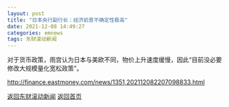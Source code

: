 ```yaml
---
layout: post
title: "日本央行副行长：经济前景不确定性极高"
date: 2021-12-08 14:49:27
categories: emnews
tags: 东财滚动新闻
---
```


对于货币政策，雨宫认为日本与美欧不同，物价上升速度缓慢，因此“目前没必要修改大规模量化宽松政策”。

<http://finance.eastmoney.com/news/1351,202112082207098833.html>

[返回东财滚动新闻](//finews.withounder.com/emnews/)
[返回首页](//finews.withounder.com/)